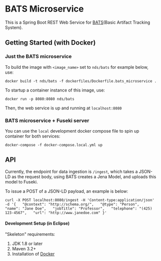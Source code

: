 # BATS Microservice

This is a Spring Boot REST Web Service for [BATS](https://github.com/jayjaybillings/bats)(Basic Artifact Tracking System).

## Getting Started (with Docker)

### Just the BATS microservice
To build the image with `<image_name>` set to `nds/bats` for example below, use:
```
docker build -t nds/bats -f dockerfiles/Dockerfile.bats_microservice .
```

To startup a container instance of this image, use:
```
docker run -p 8080:8080 nds/bats
```

Then, the web service is up and running at `localhost:8080`

### BATS microservice + Fuseki server

You can use the `local` development docker compose file to spin up container for both services:
```
docker-compose -f docker-compose.local.yml up
```

## API

Currently, the endpoint for data ingestion is `/ingest`, which takes a JSON-LD as the request body, using BATS creates a Jena Model, and uploads this model to Fuseki. 

To issue a POST of a JSON-LD payload, an example is below:

```
curl -X POST localhost:8080/ingest -H 'Content-type:application/json' -d '{   "@context": "http://schema.org/",   "@type": "Person",   "name": "Jane Doe",   "jobTitle": "Professor",   "telephone": "(425) 123-4567",   "url": "http://www.janedoe.com" }'
```

#### Development Setup (in Eclipse)

"Skeleton" requirements:
1) JDK 1.8 or later
2) Maven 3.2+
3) Installation of [Docker](https://docs.docker.com/install/)

